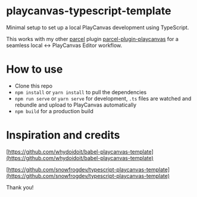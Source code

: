 # playcanvas-typescript-template

Minimal setup to set up a local PlayCanvas development using TypeScript.

This works with my other [parcel](https://parceljs.org/) plugin [parcel-plugin-playcanvas](https://github.com/hxhieu/parcel-plugin-playcanvas) for a seamless local <-> PlayCanvas Editor workflow.

# How to use
- Clone this repo
- `npm install` or `yarn install` to pull the dependencies
- `npm run serve` or `yarn serve` for development, `.ts` files are watched and rebundle and upload to PlayCanvas automatically
- `npm build` for a production build

# Inspiration and credits
[https://github.com/whydoidoit/babel-playcanvas-template](https://github.com/whydoidoit/babel-playcanvas-template)

[https://github.com/snowfrogdev/typescript-playcanvas-template](https://github.com/snowfrogdev/typescript-playcanvas-template)

Thank you!
